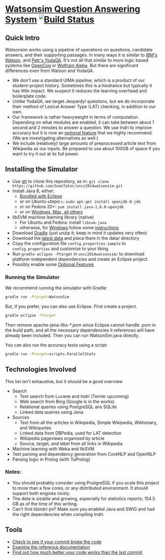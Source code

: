 [Watsonsim Question Answering System](http://watsonsim.blogspot.com) [![Build Status](https://travis-ci.org/SeanTater/uncc2014watsonsim.png?branch=master)](https://travis-ci.org/SeanTater/uncc2014watsonsim)
======

## Quick Intro
Watsonsim works using a pipeline of operations on questions, candidate answers, and their supporting passages. In many ways it is similar to [IBM's Watson](http://en.wikipedia.org/wiki/Watson_%28computer%29), and [Petr's YodaQA](https://github.com/brmson/yodaqa). It's not all that similar to more logic based systems like [OpenCog](http://opencog.org/) or [Wolfram Alpha](www.wolframalpha.com). But there are significant differences even from Watson and YodaQA.

- We don't use a standard UIMA pipeline, which is a product of our student-project history. Sometimes this is a hindrance but typically it has little impact. We suspect it reduces the learning overhead and boilerplate code.
- Unlike YodaQA, we target Jeopardy! questions, but we do incorporate their method of Lexical Answer Type (LAT) checking, in addition to our own.
- Our framework is rather heavyweight in terms of computation. Depending on what modules are enabled, it can take between about 1 second and 2 minutes to answer a question. We use Indri to improve accuracy but it is now an [optional feature](https://github.com/SeanTater/uncc2014watsonsim/wiki/Optional-Features) that we highly recommend. (We are investigating alternatives as well.)
- We include (relatively) large amounts of preprocessed article text from Wikipedia as our inputs. Be prepared to use about 100GB of space if you want to try it out at its full power.

## Installing the Simulator
- Use [git](http://git-scm.com/downloads) to clone this repository, as in: `git clone https://github.com/SeanTater/uncc2014watsonsim.git`
- Install Java 8, either:
  - [Bundled with Eclipse](https://www.eclipse.org/downloads/)
  - or on Ubuntu utopic+: `sudo apt-get install openjdk-8-jdk`
  - or on Fedora 20+: `yum install java-1.8.0-openjdk`
  - or on [Windows, Mac, all others](http://www.oracle.com/technetwork/java/javase/downloads/jdk8-downloads-2133151.html)
- libSVM machine learning library (native)
  - For Ubuntu and Fedora: install `libsvm-java`
  - otherwise, for [Windows](http://www.csie.ntu.edu.tw/~cjlin/libsvm/) follow some  [instructions](http://stackoverflow.com/questions/25060178/which-weka-and-libsvm-jar-files-to-use-in-java-code-for-svm-classification)
- Download [Gradle](http://gradle.org/downloads) (just unzip it; keep in mind it updates very often)
- Download the [latest data](https://github.com/SeanTater/uncc2014watsonsim/wiki/Data-Sources) and place them in the data/ directory
- Copy the configuration file `config.properties.sample` to `config.properties` and customize to your liking
- Run `gradle eclipse -Ptarget` in `uncc2014watsonsim/` to download platform-independent dependencies and create an Eclipse project.
- Possibly enable some [Optional Features](https://github.com/SeanTater/uncc2014watsonsim/wiki/Optional-Features)

### Running the Simulator
We recommend running the simulator with Gradle:
```sh
gradle run -Ptarget=WatsonSim
```

But, if you prefer, you can also use Eclipse. First create a project.
```sh
gradle eclipse -Ptarget
```
Then remove apache-jena-libs-*.pom since Eclipse cannot handle .pom in the build path, and all the necessary dependencies it references will have already been included. Then you can run WatsonSim.java directly.

You can also run the accuracy tests using a script:
```sh
gradle run -Ptarget=scripts.ParallelStats
```

## Technologies Involved
This list isn't exhaustive, but it should be a good overview

- Search
  - Text search from Lucene and Indri (Terrier upcoming)
  - Web search from Bing (Google is in the works)
  - Relational queries using PostgreSQL ans SQLite
  - Linked data queries using Jena
- Sources
  - Text from all the articles in Wikipedia, Simple Wikipedia, Wiktionary, and Wikiquotes
  - Linked data from DBPedia, used for LAT detection
  - Wikipedia pageviews organized by article
  - Source, target, and label from all links in Wikipedia
- Machine learning with Weka and libSVM
- Text parsing and dependency generation from CoreNLP and OpenNLP
- Parsing logic in Prolog (with TuProlog)

### Notes:
- You should probably consider using PostgreSQL if you scale this project to more than a few cores, or any distributed environment. It should support both engines nicely.
- The data is sizable and growing, especially for statistics reports; 154.5 GB as of the time of this writing.
- Can't find libindri-jni? Make sure you enabled Java and SWIG and had the right dependencies when compiling Indri.

## Tools

- [Check to see if your commit broke the code](https://travis-ci.org/SeanTater/uncc2014watsonsim)
- [Examine the reference documentation](http://seantater.github.io/uncc2014watsonsim/)
- [Find out how much better your code works than the last commit](http://watsonsim.herokuapp.com/runs)
